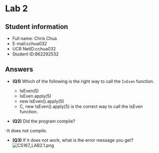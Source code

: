 # Lab 2

## Student information

* Full name: Chris Chua
* E-mail:cchua032
* UCR NetID:cchua032
* Student ID:862292532

## Answers

- **(Q1)** Which of the following is the right way to call the `IsEven` function.

    - IsEven(5)
    - IsEven.apply(5)
    - new IsEven().apply(5)
    - C, new IsEven().apply(5) is the correct way to call the IsEven function. 
- **(Q2)** Did the program compile?

-It does not compile. 
- **(Q3)** If it does not work, what is the error message you get?
![CS167_LAB2.1.png](..%2F..%2F..%2FPictures%2FCS167_LAB2.1.png)
